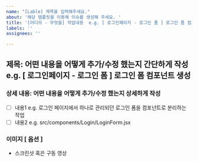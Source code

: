 ```yaml
---
name: "[Lable] 제목을 입력해주세요."
about: '해당 템플릿을 이용해 이슈를 생성해 주세요. '
title: '[어디의 - 무엇을] 작업내용  e.g. [ 로그인페이지 - 로그인 폼 ] 로그인 폼 컴포넌트 생성'
labels: ''
assignees: ''

---
```


## 제목: 어떤 내용을 어떻게 추가/수정 했는지 간단하게 작성 e.g. [ 로그인페이지 - 로그인 폼 ] 로그인 폼 컴포넌트 생성 

### 상세 내용: 어떤 내용을 어떻게 추가/수정 했는지 상세하게 작성 
- [ ] 내용1 e.g. 로그인 페이지에서 하나로 관리되던 로그인 폼을 컴포넌트로 분리하는 작업
- [ ] 내용2 e.g. src/components/Login/LoginForm.jsx

### 이미지 [ 옵션 ]
- 스크린샷 혹은 구동 영상


